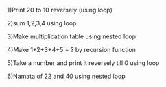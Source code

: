 1)Print 20 to 10 reversely (using loop)

2)sum 1,2,3,4 using loop

3)Make multiplication table using nested loop

4)Make 1+2+3+4+5 = ? by recursion function

5)Take a number and print it reversely till 0 using loop

6)Namata of 22 and 40 using nested loop